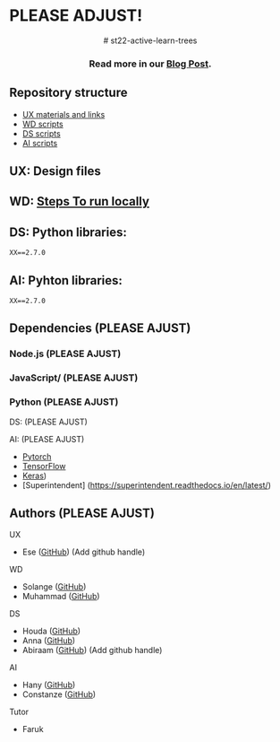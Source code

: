 # PLEASE ADJUST!

<div align="center">
# st22-active-learn-trees

### Read more in our [Blog Post](https://github.com/TechLabs-Berlin/st22-active-learn-trees/blob/main/blogpost.md).

</div>

## Repository structure

- [UX materials and links](https://www.figma.com/proto/PGq3rmaDOrUktd5JprehYb/High-fidelity-prototype?node-id=0%3A1&scaling=scale-down&starting-point-node-id=208%3A139)
- [WD scripts](https://github.com/TechLabs-Berlin/st22-active-learn-trees/tree/main/learntreesfive)
- [DS scripts](https://github.com/TechLabs-Berlin/st22-active-learn-trees/tree/main/DS-district-analysis)
- [AI scripts](https://github.com/TechLabs-Berlin/st22-active-learn-trees/tree/main/DL-neural-network)

## UX: Design files


## WD: [Steps To run locally](https://github.com/TechLabs-Berlin/st22-active-learn-trees/tree/second-branch/firsttry#readme)




## DS: Python libraries:
```
XX==2.7.0

```



## AI: Pyhton libraries:
```
XX==2.7.0

```

## Dependencies (PLEASE AJUST)

### Node.js (PLEASE AJUST)


### JavaScript/ (PLEASE AJUST)

### Python (PLEASE AJUST)
DS: (PLEASE AJUST)


AI: (PLEASE AJUST)
- [Pytorch](https://pytorch.org/)
- [TensorFlow](https://www.tensorflow.org/)
- [Keras](https://keras.io/))
- [Superintendent] (https://superintendent.readthedocs.io/en/latest/)


## Authors (PLEASE AJUST)

UX
- Ese ([GitHub]()) (Add github handle)

WD
- Solange ([GitHub](https://github.com/atenkia))
- Muhammad ([GitHub](https://github.com/Faiydee))


DS
- Houda ([GitHub](https://github.com/Houda-Ouhmad)) 
- Anna ([GitHub](https://github.com/AnnaUlbri)) 
- Abiraam ([GitHub]()) (Add github handle)

AI
- Hany ([GitHub](https://github.com/Hany-mohsen-elhassany)) 
- Constanze ([GitHub](https://github.com/Constifox)) 

Tutor
- Faruk 
